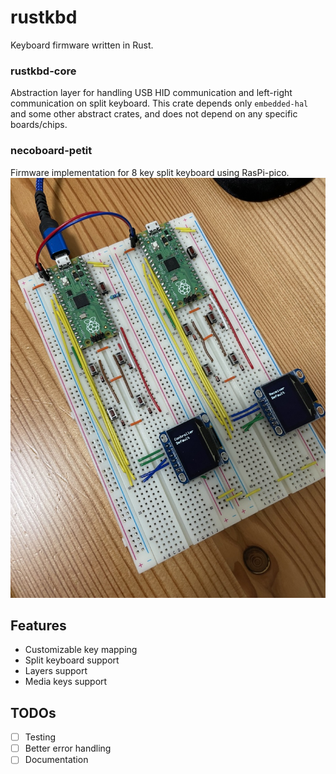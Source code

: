 # rustkbd

Keyboard firmware written in Rust.

### rustkbd-core
Abstraction layer for handling USB HID communication and left-right communication on split keyboard. This crate depends only `embedded-hal` and some other abstract crates, and does not depend on any specific boards/chips.

### necoboard-petit
Firmware implementation for 8 key split keyboard using RasPi-pico.
![necoboard-petit](imgs/necoboard-petit.jpeg)

## Features

- Customizable key mapping
- Split keyboard support
- Layers support
- Media keys support

## TODOs

- [ ] Testing
- [ ] Better error handling
- [ ] Documentation
